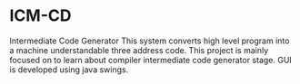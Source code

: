 # ICM-CD
Intermediate Code Generator
This system converts high level program into a machine understandable three address code.
This project is mainly focused on to learn about compiler intermediate code generator stage.
GUI is developed using java swings.
